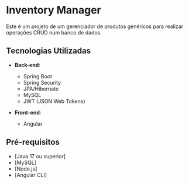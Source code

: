 # Inventory Manager

Este é um projeto de um gerenciador de produtos genéricos para realizar operações CRUD num banco de dados.

## Tecnologias Utilizadas

- **Back-end**:
    - Spring Boot
    - Spring Security
    - JPA/Hibernate
    - MySQL
    - JWT (JSON Web Tokens)

- **Front-end**:
    - Angular

## Pré-requisitos

- [Java 17 ou superior]
- [MySQL]
- [Node.js]
- [Angular CLI]
